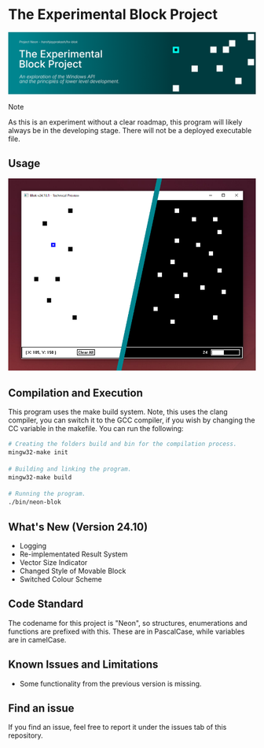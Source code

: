 # The Experimental Block Project

![Banner](./doc/banner.png)

> [!NOTE]
> As this is an experiment without a clear roadmap, this program will likely always be in
> the developing stage. There will not be a deployed executable file.

## Usage

![Program Light and Dark Mode](./doc/program-screenshot-light-dark.png)

## Compilation and Execution

This program uses the make build system. Note, this uses the clang compiler, you can
switch it to the GCC compiler, if you wish by changing the CC variable in the makefile.
You can run the following:

```sh
# Creating the folders build and bin for the compilation process.
mingw32-make init

# Building and linking the program.
mingw32-make build

# Running the program.
./bin/neon-blok
```

## What's New (Version 24.10)

- Logging
- Re-implementated Result System
- Vector Size Indicator
- Changed Style of Movable Block
- Switched Colour Scheme

## Code Standard

The codename for this project is "Neon", so structures, enumerations and functions are
prefixed with this. These are in PascalCase, while variables are in camelCase.

## Known Issues and Limitations

- Some functionality from the previous version is missing.

## Find an issue

If you find an issue, feel free to report it under the issues tab of this repository.
